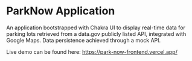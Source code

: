 # ParkNow Application

An application bootstrapped with Chakra UI to display real-time data for parking lots retrieved from a data.gov publicly listed API, integrated with Google Maps. Data persistence achieved through a mock API.

Live demo can be found here: https://park-now-frontend.vercel.app/
